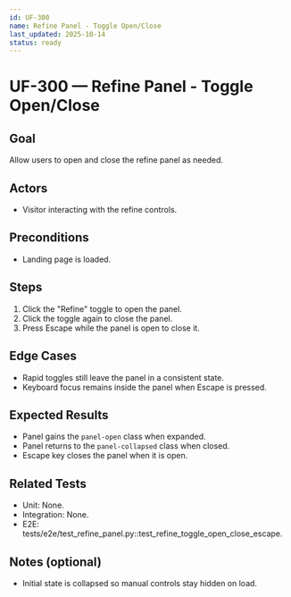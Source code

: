 ```yaml
---
id: UF-300
name: Refine Panel - Toggle Open/Close
last_updated: 2025-10-14
status: ready
---
```


# UF-300 — Refine Panel - Toggle Open/Close

## Goal
Allow users to open and close the refine panel as needed.

## Actors
- Visitor interacting with the refine controls.

## Preconditions
- Landing page is loaded.

## Steps
1. Click the "Refine" toggle to open the panel.
2. Click the toggle again to close the panel.
3. Press Escape while the panel is open to close it.

## Edge Cases
- Rapid toggles still leave the panel in a consistent state.
- Keyboard focus remains inside the panel when Escape is pressed.

## Expected Results
- Panel gains the `panel-open` class when expanded.
- Panel returns to the `panel-collapsed` class when closed.
- Escape key closes the panel when it is open.

## Related Tests
- Unit: None.
- Integration: None.
- E2E: tests/e2e/test_refine_panel.py::test_refine_toggle_open_close_escape.

## Notes (optional)
- Initial state is collapsed so manual controls stay hidden on load.